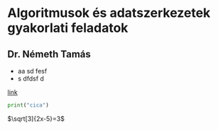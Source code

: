 # Algoritmusok és adatszerkezetek gyakorlati feladatok

## Dr. Németh Tamás

- aa sd fesf
- s dfdsf d

[link](https://tomuwhu.github.io/algagyakleadas2/f1.py)

```python
print("cica")
```

$\sqrt[3]{2x-5}=3$